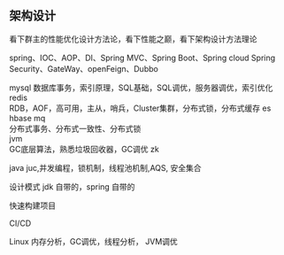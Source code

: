 ## 架构设计

看下群主的性能优化设计方法论，看下性能之巅，看下架构设计方法理论


spring、IOC、AOP、DI、Spring MVC、Spring Boot、Spring cloud
Spring Security、GateWay、openFeign、Dubbo

mysql 
数据库事务，索引原理，SQL基础，SQL调优，服务器调优，索引优化
redis  
RDB，AOF，高可用，主从，哨兵，Cluster集群，分布式锁，分布式缓存
es  
hbase
mq  
分布式事务、分布式一致性、分布式锁    
jvm  
GC底层算法，熟悉垃圾回收器，GC调优
zk

java
juc,并发编程，锁机制，线程池机制,AQS, 安全集合

设计模式
jdk 自带的，spring 自带的

快速构建项目

CI/CD

Linux
内存分析，GC调优，线程分析， JVM调优







